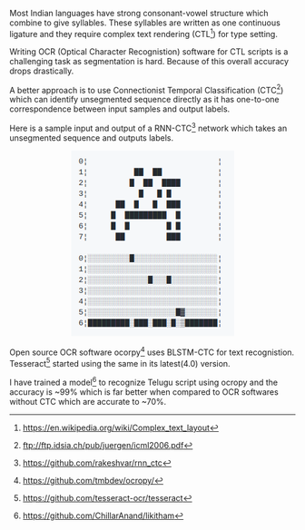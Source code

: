 <!--
.. title: Using LSTM-CTC For Complex Script Recognistion
.. slug: using-lstm-ctc-for-complex-script-recognistion
.. date: 2017-07-22 14:09:32 UTC
.. tags:
.. category: ocr, python, deep learning
.. link:
.. description:
.. type: text
-->

Most Indian languages have strong consonant-vowel structure which combine to give syllables. These syllables are written as one continuous ligature and they require complex text rendering (CTL[^ctl]) for type setting.

Writing OCR (Optical Character Recognistion) software for CTL scripts is a challenging task as segmentation is hard. Because of this overall accuracy drops drastically.

A better approach is to use Connectionist Temporal Classification (CTC[^ctc]) which can identify unsegmented sequence directly as it has one-to-one correspondence between input samples and output labels.

Here is a sample input and output of a RNN-CTC[^rnn-ctc] network which takes an unsegmented sequence and outputs labels.

<p align="center">
<img src="/images/ctc.png" >
</p>

Open source OCR software ocorpy[^ocorpy] uses BLSTM-CTC for text recognistion. Tesseract[^tesseract] started using the same in its latest(4.0) version.

I have trained a model[^likitham] to recognize Telugu script using ocropy and the accuracy is ~99% which is far better when compared to OCR softwares without CTC which are accurate to ~70%.


[^ctl]: https://en.wikipedia.org/wiki/Complex_text_layout
[^ctc]: ftp://ftp.idsia.ch/pub/juergen/icml2006.pdf
[^rnn-ctc]: https://github.com/rakeshvar/rnn_ctc
[^ocorpy]: https://github.com/tmbdev/ocropy/
[^tesseract]: https://github.com/tesseract-ocr/tesseract
[^likitham]: https://github.com/ChillarAnand/likitham
